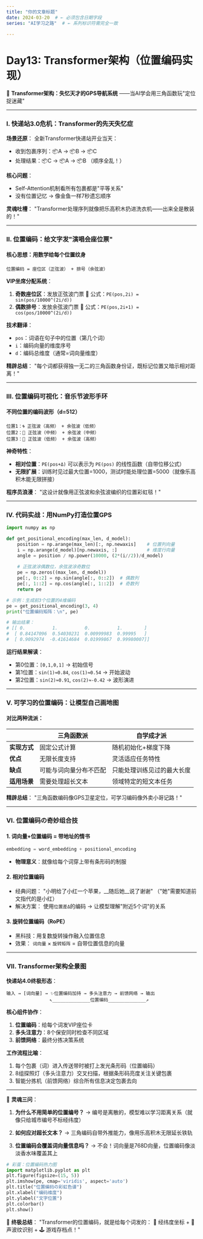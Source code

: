 ```yaml
---
title: "你的文章标题"
date: 2024-03-20  # ← 必须包含日期字段
series: "AI学习之路"  # ← 系列标识符需完全一致

---
```

# Day13: Transformer架构（位置编码实现）



🌟 **Transformer架构：失忆天才的GPS导航系统**
——当AI学会用三角函数玩"定位捉迷藏"

---

### Ⅰ. **快递站3.0危机：Transformer的先天失忆症**
**场景还原**：
全新Transformer快递站开业当天：
- 收到包裹序列：📦A → 📦B → 📦C
- 处理结果：📦C → 📦A → 📦B （顺序全乱！）

**核心问题**：
- Self-Attention机制看所有包裹都是"平等关系"
- 没有位置记忆 → 像金鱼一样7秒遗忘顺序

**灵魂吐槽**：
"Transformer处理序列就像把乐高积木扔进洗衣机——出来全是散装的！"

---

### Ⅱ. **位置编码：给文字发"演唱会座位票"**
#### 核心思想：用数学给每个位置纹身
```
位置编码 = 座位区（正弦波） + 排号（余弦波）
```
**VIP坐席分配系统**：
1. **奇数座位区**：发放正弦波门票
   🎫 公式：`PE(pos,2i) = sin(pos/10000^(2i/d))`
2. **偶数排号**：发放余弦波门票
   🎫 公式：`PE(pos,2i+1) = cos(pos/10000^(2i/d))`

**技术翻译**：
- `pos`：词语在句子中的位置（第几个词）
- `i`：编码向量的维度序号
- `d`：编码总维度（通常=词向量维度）

**精辟总结**：
"每个词都获得独一无二的三角函数身份证，既标记位置又暗示相对距离！"

---

### Ⅲ. **位置编码可视化：音乐节波形手环**
#### 不同位置的编码波形（d=512）
```
位置1：🌀 正弦波（高频） + 余弦波（低频）
位置2：🌊 正弦波（中频） + 余弦波（中频）
位置3：🌌 正弦波（低频） + 余弦波（高频）
```
**神奇特性**：
- **相对位置**：`PE(pos+Δ)` 可以表示为 `PE(pos)` 的线性函数（自带位移公式）
- **无限扩展**：训练时见过最大位置=1000，测试时能处理位置=5000（就像乐高积木能无限拼接）

**程序员浪漫**：
"这设计就像用正弦波和余弦波编织的位置彩虹毯！"

---

### Ⅳ. **代码实战：用NumPy打造位置GPS**
```python
import numpy as np

def get_positional_encoding(max_len, d_model):
    position = np.arange(max_len)[:, np.newaxis]    # 位置列向量
    i = np.arange(d_model)[np.newaxis, :]           # 维度行向量
    angle = position / np.power(10000, (2*(i//2))/d_model)
  
    # 正弦波涂偶数位，余弦波涂奇数位
    pe = np.zeros((max_len, d_model))
    pe[:, 0::2] = np.sin(angle[:, 0::2])  # 偶数列
    pe[:, 1::2] = np.cos(angle[:, 1::2])  # 奇数列
    return pe

# 示例：生成前3个位置的4维编码
pe = get_positional_encoding(3, 4)
print("位置编码矩阵：\n", pe)

# 输出结果：
# [[ 0.          1.          0.          1.        ]
#  [ 0.84147096  0.54030231  0.00999983  0.99995   ]
#  [ 0.9092974  -0.41614684  0.01999867  0.99980007]]
```
**运行结果解读**：
- 第0位置：`[0,1,0,1]` → 初始信号
- 第1位置：`sin(1)≈0.84`, `cos(1)≈0.54` → 开始波动
- 第2位置：`sin(2)≈0.91`, `cos(2)≈-0.42` → 波形演进

---

### Ⅴ. **可学习的位置编码：让模型自己画地图**
#### 对比两种流派：
|                  | 三角函数派                  | 自学成才派                  |
|------------------|---------------------------|---------------------------|
| **实现方式**       | 固定公式计算                | 随机初始化+梯度下降          |
| **优点**          | 无限长度支持                | 灵活适应任务特性            |
| **缺点**          | 可能与词向量分布不匹配       | 只能处理训练见过的最大长度   |
| **适用场景**       | 需要处理超长文本            | 领域特定的短文本任务        |

**精辟总结**：
"三角函数编码像GPS卫星定位，可学习编码像外卖小哥记路！"

---

### Ⅵ. **位置编码の奇妙组合技**
#### 1. **词向量+位置编码 = 带地址的情书**
```python
embedding = word_embedding + positional_encoding
```
- **物理意义**：就像给每个词穿上带有条形码的制服

#### 2. **相对位置编码**
- 经典问题：
  "小明给了小红一个苹果，__随后她__说了谢谢"
  （"她"需要知道前文指代的是小红）
- 解决方案：
  使用`位置差Δ`的编码 → 让模型理解"附近5个词"的关系

#### 3. **旋转位置编码（RoPE）**
- 黑科技：用复数旋转操作融入位置信息
- 效果：
  `词向量` × `旋转矩阵` = 自带位置信息的向量

---

### Ⅶ. **Transformer架构全景图**
**快递站4.0终极形态**：
```
输入 → [词向量] → ✨位置编码加持 → 多头注意力 → 前馈网络 → 输出
                ↖______________位置编码______________↗
```
**核心组件协作**：
1. **位置编码**：给每个词发VIP座位卡
2. **多头注意力**：8个保安同时检查不同区域
3. **前馈网络**：最终分拣决策系统

**工作流程比喻**：
1. 每个包裹（词）进入传送带时被打上发光条形码（位置编码）
2. 8组探照灯（多头注意力）交叉扫描，根据条形码亮度关注关键包裹
3. 智能分拣机（前馈网络）综合所有信息决定包裹去向

---

🎯 **灵魂三问**：
1. **为什么不用简单的位置编号？**
   → 编号是离散的，模型难以学习距离关系（就像只给城市编号不标经纬度）

2. **如何应对超长文本？**
   → 三角编码自带外推能力，像用乐高积木无限延长铁轨

3. **位置编码会覆盖词向量信息吗？**
   → 不会！词向量是768D向量，位置编码像淡淡香水味覆盖其上

```python
# 彩蛋：位置编码热力图
import matplotlib.pyplot as plt
plt.figure(figsize=(15, 5))
plt.imshow(pe, cmap='viridis', aspect='auto')
plt.title("位置编码の彩虹色谱")
plt.xlabel("编码维度")
plt.ylabel("文字位置")
plt.colorbar()
plt.show()
```

🔔 **终极总结**：
"Transformer的位置编码，就是给每个词发的：
📍 经纬度坐标 + 🎵 声波纹识别 + 🕹️ 游戏存档点！"